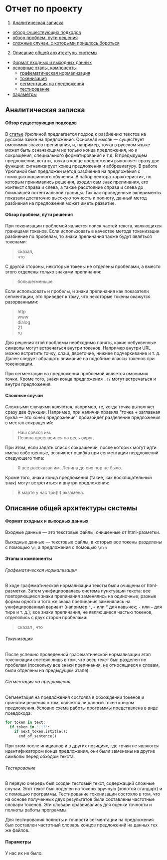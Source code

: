 # Отчет по проекту

1. [Аналитическая записка](https://github.com/gree-gorey/sentence_splitter/blob/master/report.md#Аналитическая-записка)
  * [обзор существующих подходов](https://github.com/gree-gorey/sentence_splitter/blob/master/report.md#Обзор-существующих-подходов)
  * [обзор проблем, пути решения](https://github.com/gree-gorey/sentence_splitter/blob/master/report.md#Обзор-проблем-пути-решения)
  * [сложные случаи, с которыми пришлось бороться](https://github.com/gree-gorey/sentence_splitter/blob/master/report.md#Сложные-случаи)
2. [Описание общей архитектуры системы](https://github.com/gree-gorey/sentence_splitter/blob/master/report.md#Описание-общей-архитектуры-системы)
  * [формат входных и выходных данных](https://github.com/gree-gorey/sentence_splitter/blob/master/report.md#Формат-входных-и-выходных-данных)
  * [основные этапы, компоненты](https://github.com/gree-gorey/sentence_splitter/blob/master/report.md#Этапы-и-компоненты)
    * [графематическая нормализация](https://github.com/gree-gorey/sentence_splitter/blob/master/report.md#Графематическая-нормализация)
    * [токенизация](https://github.com/gree-gorey/sentence_splitter/blob/master/report.md#Токенизация)
    * [сегментация на предложения](https://github.com/gree-gorey/sentence_splitter/blob/master/report.md#Сегментация-на-предложения)
    * [тестирование](https://github.com/gree-gorey/sentence_splitter/blob/master/report.md#Тестирование)
  * [параметры](https://github.com/gree-gorey/sentence_splitter/blob/master/report.md#Параметры)

## Аналитическая записка

#### Обзор существующих подходов

В [статье](http://www.dialog-21.ru/digests/dialog2008/materials/html/83.htm) Урюпиной предлагается подход к разбиению текстов на русском языке на предложения. Основная мысль ― существует омонимия знаков препинания, и, например, точка в русском языке может быть означающим не только конца предложения, но и сокращения, специального форматирования и т.д. В предыдущем предложении, кстати, точка в конце предложения выполняет сразу две функции: сигнализирует конец предложения и аббревиатуру. В работе Урюпиной был предложен метод разбиения на предложения с помощью машинного обучения. В набор вектора характеристик, по которым принимались решения, входил сам знак препинания, его контекст справа и слева, а также расстояние справа и слева до ближайшей потентиальной границы. Так как проведенные экперименты показали достаточно высокую точность и полноту, данный метод разбиения на предложения может иметь развитие.

#### Обзор проблем, пути решения

При токенизации проблемой является поиск частей текста, являющихся границами токенов. Если использовать в качестве метода токенизации разбиение по пробелам, то знаки препинания также будут являться токенами:
> сказал,<br>
> что

С другой стороны, некоторые токены не отделены пробелами, а вместо этого отделены только знаками препинания:
> больше/меньше

Если использовать и пробелы, и знаки препинания как показатели сегментации, это приведет к тому, что некоторые токены окажутся разорванными:
> http<br>
> www<br>
> dialog<br>
> 21<br>
> ru<br>

Для решения этой проблемы необходимо понять, какие небуквенные символы могут встречаться внутри токенов. Например внутри URL можно встретить точку, слэш, двоеточие, нижнее подчеркивание и т. д. Далее следует обращать внимание на подобные классы токенов при токенизации.

При сегментации на предложения проблемой является омонимия точки. Кроме того, знаки конца предложения `.!?` могут встречаться и внутри предложения.

#### Сложные случаи

Сложными случаями являются, например, те, когда точка выполняет сразу две функции. Например, при наличии правила "точка + заглавная буква ― это конец предложения" произойдет разделение предложения в местах сокращений:
> Наш совхоз им.<br>
> Ленина прославился на весь округ.

При этом, если задать список сокращений, после которых могут идти имена собственные, возникнет ошибка при сегментации пердложений следующего типа:
> Я все рассказал им. Ленина до сих пор не было.

Кроме того, знаки конца предложения (такие, как восклицательный знак) могут встретиться и внутри предложения:
> В марте у нас три(!!) экзамена.

## Описание общей архитектуры системы

#### Формат входных и выходных данных

Входные данные ― это текстовые файлы, очищенные от html-разметки.

Выходные данные ― текстовые файлы, в которых все токены разделены с помощью `\n`, а предложения с помощью `\n\n`

#### Этапы и компоненты

###### Графематическая нормализация

В ходе графематической нормализации тексты были очищены от html-разметки. Затем унифицировалась система пунктуации текста: все повторяющиеся знаки препинания заменялись на одиночные; разные формы одного и того же знака препинания заменялись на унифицированный вариант (например `"`, `«` или `“` для кавычек; `-` или `—` для тире и т. д.); все знаки препинания, не являющиеся частью токенов, отделялись с двух сторон пробелами:
> сказал , что

###### Токенизация

После успешно проведенной графематической нормализации этап токенизации состоял лишь в том, что весь текст был разделен по пробелам (поскольку все знаки препинания, не относящиеся к словам, были отделены на предыдущем этапе).

###### Сегментация на предложения

Сегментация на предложения состояла в обхождении токенов и принятии решения о том, является ли данный токен концом предложения. Условно схема работы программы представлена в виде псевдокода:
```python
for token in text:
  if token in '.!?':
    if next_token.istitle():
      end_of_sentence()
```
При этом после инициалов и в других позициях, где точки не являются идентификатором конца предложения, они были заменены на другие символы перед обходом текста.

###### Тестирование

В первую очередь был создан тестовый текст, содержащий сложные случаи. Этот текст был поделен на токены вручную (золотой стандарт) и с помощью программы. Тестирование токенизации состояло в том, что на основе полученных двух результатов были составлены частотные словари токенов. Эти словари сравнивались для оценки точности и полноты работы программы.

Для тестирования полноты и точности сегментации на предложения был составлен частотный словарь концов предложений на данных тех же файлов.

#### Параметры

У нас их не было.

